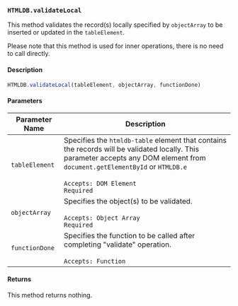 ### `HTMLDB.validateLocal`

This method validates the record(s) locally specified by `objectArray` to be inserted or updated in the `tableElement`.

Please note that this method is used for inner operations, there is no need to call directly.

#### Description

```javascript
HTMLDB.validateLocal(tableElement, objectArray, functionDone)
```

#### Parameters

| Parameter Name             | Description                               |
| -------------------------- | ----------------------------------------- |
| `tableElement` | Specifies the `htmldb-table` element that contains the records will be validated locally. This parameter accepts any DOM element from `document.getElementById` or `HTMLDB.e`<br><br>`Accepts: DOM Element`<br>`Required` |
| `objectArray` | Specifies the object(s) to be validated.<br><br>`Accepts: Object Array`<br>`Required` |
| `functionDone` | Specifies the function to be called after completing "validate" operation.<br><br>`Accepts: Function` |

#### Returns

This method returns nothing.